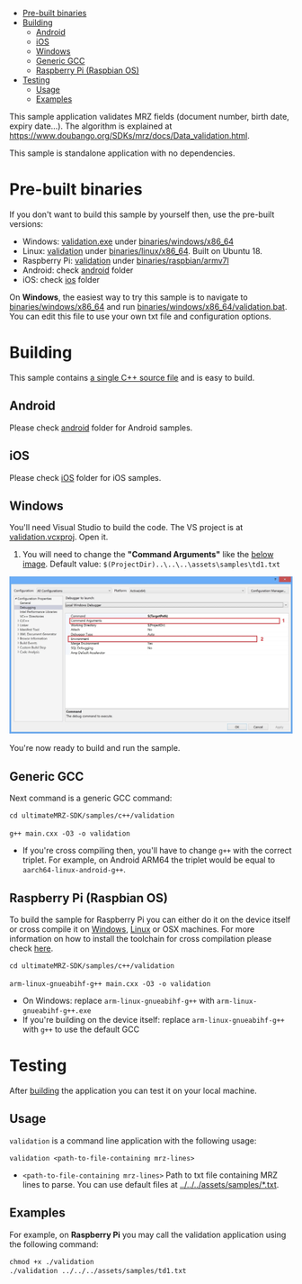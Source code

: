 - [Pre-built binaries](#prebuilt)
- [Building](#building)
  - [Android](#building-android)
  - [iOS](#building-ios)
  - [Windows](#building-windows)
  - [Generic GCC](#building-generic-gcc)
  - [Raspberry Pi (Raspbian OS)](#building-rpi)
- [Testing](#testing)
  - [Usage](#testing-usage)
  - [Examples](#testing-examples)

This sample application validates MRZ fields (document number, birth date, expiry date...). The algorithm is explained at https://www.doubango.org/SDKs/mrz/docs/Data_validation.html.

This sample is standalone application with no dependencies.

<a name="prebuilt"></a>
# Pre-built binaries #

If you don't want to build this sample by yourself then, use the pre-built versions:
 - Windows: [validation.exe](../../../binaries/windows/x86_64/validation.exe) under [binaries/windows/x86_64](../../../binaries/windows/x86_64)
 - Linux: [validation](../../../binaries/linux/x86_64/validation) under [binaries/linux/x86_64](../../../binaries/linux/x86_64). Built on Ubuntu 18.
 - Raspberry Pi: [validation](../../../binaries/raspbian/armv7l/validation) under [binaries/raspbian/armv7l](../../../binaries/raspbian/armv7l)
 - Android: check [android](../../android) folder
 - iOS: check [ios](../../ios) folder
 
On **Windows**, the easiest way to try this sample is to navigate to [binaries/windows/x86_64](../../../binaries/windows/x86_64/) and run [binaries/windows/x86_64/validation.bat](../../../binaries/windows/x86_64/validation.bat). You can edit this file to use your own txt file and configuration options.

<a name="building"></a>
# Building #

This sample contains [a single C++ source file](main.cxx) and is easy to build.

<a name="building-android"></a>
## Android ##
Please check [android](../../android) folder for Android samples.

<a name="building-ios"></a>
## iOS ##
Please check [iOS](../../ios) folder for iOS samples.

<a name="building-windows"></a>
## Windows ##
You'll need Visual Studio to build the code. The VS project is at [validation.vcxproj](validation.vcxproj). Open it.
 1. You will need to change the **"Command Arguments"** like the [below image](../../../VC++_config.jpg). Default value: `$(ProjectDir)..\..\..\assets\samples\td1.txt`
 
![VC++ config](../../../VCpp_config.jpg)
 
You're now ready to build and run the sample.

<a name="building-generic-gcc"></a>
## Generic GCC ##
Next command is a generic GCC command:
```
cd ultimateMRZ-SDK/samples/c++/validation

g++ main.cxx -O3 -o validation
```
- If you're cross compiling then, you'll have to change `g++` with the correct triplet. For example, on Android ARM64 the triplet would be equal to `aarch64-linux-android-g++`.

<a name="building-rpi"></a>
## Raspberry Pi (Raspbian OS) ##

To build the sample for Raspberry Pi you can either do it on the device itself or cross compile it on [Windows](#cross-compilation-rpi-install-windows), [Linux](#cross-compilation-rpi-install-ubunt) or OSX machines. 
For more information on how to install the toolchain for cross compilation please check [here](../README.md#cross-compilation-rpi).

```
cd ultimateMRZ-SDK/samples/c++/validation

arm-linux-gnueabihf-g++ main.cxx -O3 -o validation
```
- On Windows: replace `arm-linux-gnueabihf-g++` with `arm-linux-gnueabihf-g++.exe`
- If you're building on the device itself: replace `arm-linux-gnueabihf-g++` with `g++` to use the default GCC

<a name="testing"></a>
# Testing #
After [building](#building) the application you can test it on your local machine.

<a name="testing-usage"></a>
## Usage ##

`validation` is a command line application with the following usage:
```
validation <path-to-file-containing mrz-lines>
```
- `<path-to-file-containing mrz-lines>` Path to txt file containing MRZ lines to parse. You can use default files at [../../../assets/samples/*.txt](../../../assets/samples).

<a name="testing-examples"></a>
## Examples ##

For example, on **Raspberry Pi** you may call the validation application using the following command:
```
chmod +x ./validation
./validation ../../../assets/samples/td1.txt
```


